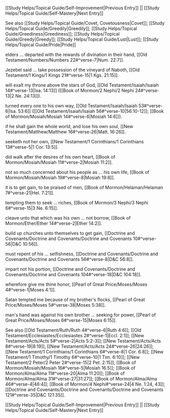 [[Study Helps/Topical Guide/Self-Improvement|Previous Entry]]  ||  [[Study Helps/Topical Guide/Self-Mastery|Next Entry]]

 See also [[Study Helps/Topical Guide/Covet, Covetousness|Covet]]; [[Study Helps/Topical Guide/Greedily|Greedily]]; [[Study Helps/Topical Guide/Greediness|Greediness]]; [[Study Helps/Topical Guide/Greedy|Greedy]]; [[Study Helps/Topical Guide/Lust|Lust]]; [[Study Helps/Topical Guide/Pride|Pride]]

 elders ... departed with the rewards of divination in their hand, [[Old Testament/Numbers/Numbers 22#^verse-7|Num. 22:7]].

 Jezebel said ... take possession of the vineyard of Naboth, [[Old Testament/1 Kings/1 Kings 21#^verse-15|1 Kgs. 21:15]].

 will exalt my throne above the stars of God, [[Old Testament/Isaiah/Isaiah 14#^verse-13|Isa. 14:13]] ([[Book of Mormon/2 Nephi/2 Nephi 24#^verse-13|2 Ne. 24:13]]).

 turned every one to his own way, [[Old Testament/Isaiah/Isaiah 53#^verse-6|Isa. 53:6]] ([[Old Testament/Isaiah/Isaiah 56#^verse-10|56:10-12]]; [[Book of Mormon/Mosiah/Mosiah 14#^verse-6|Mosiah 14:6]]).

 if he shall gain the whole world, and lose his own soul, [[New Testament/Matthew/Matthew 16#^verse-26|Matt. 16:26]].

 seeketh not her own, [[New Testament/1 Corinthians/1 Corinthians 13#^verse-5|1 Cor. 13:5]].

 did walk after the desires of his own heart, [[Book of Mormon/Mosiah/Mosiah 11#^verse-2|Mosiah 11:2]].

 not so much concerned about his people as ... his own life, [[Book of Mormon/Mosiah/Mosiah 19#^verse-8|Mosiah 19:8]].

 it is to get gain, to be praised of men, [[Book of Mormon/Helaman/Helaman 7#^verse-21|Hel. 7:21]].

 tempting them to seek ... riches, [[Book of Mormon/3 Nephi/3 Nephi 6#^verse-15|3 Ne. 6:15]].

 cleave unto that which was his own ... not borrow, [[Book of Mormon/Ether/Ether 14#^verse-2|Ether 14:2]].

 build up churches unto themselves to get gain, [[Doctrine and Covenants/Doctrine and Covenants/Doctrine and Covenants 10#^verse-56|D&C 10:56]].

 must repent of his ... selfishness, [[Doctrine and Covenants/Doctrine and Covenants/Doctrine and Covenants 56#^verse-8|D&C 56:8]].

 impart not his portion, [[Doctrine and Covenants/Doctrine and Covenants/Doctrine and Covenants 104#^verse-18|D&C 104:18]].

 wherefore give me thine honor, [[Pearl of Great Price/Moses/Moses 4#^verse-1|Moses 4:1]].

 Satan tempted me because of my brother's flocks, [[Pearl of Great Price/Moses/Moses 5#^verse-38|Moses 5:38]].

 man's hand was against his own brother ... seeking for power, [[Pearl of Great Price/Moses/Moses 6#^verse-15|Moses 6:15]].

 See also [[Old Testament/Ruth/Ruth 4#^verse-6|Ruth 4:6]]; [[Old Testament/Ecclesiastes/Ecclesiastes 2#^verse-1|Eccl. 2:1]]; [[New Testament/Acts/Acts 5#^verse-2|Acts 5:2-3]]; [[New Testament/Acts/Acts 8#^verse-19|8:19]]; [[New Testament/Acts/Acts 24#^verse-26|24:26]]; [[New Testament/1 Corinthians/1 Corinthians 6#^verse-8|1 Cor. 6:8]]; [[New Testament/1 Timothy/1 Timothy 6#^verse-10|1 Tim. 6:10]]; [[New Testament/2 Peter/2 Peter 2#^verse-15|2 Pet. 2:15]]; [[Book of Mormon/Mosiah/Mosiah 16#^verse-5|Mosiah 16:5]]; [[Book of Mormon/Alma/Alma 11#^verse-20|Alma 11:20]]; [[Book of Mormon/Alma/Alma 31#^verse-27|31:27]]; [[Book of Mormon/Alma/Alma 46#^verse-4|46:4]]; [[Book of Mormon/4 Nephi#^verse-24|4 Ne. 1:24, 43]]; [[Doctrine and Covenants/Doctrine and Covenants/Doctrine and Covenants 121#^verse-35|D&C 121:35]].

[[Study Helps/Topical Guide/Self-Improvement|Previous Entry]]  ||  [[Study Helps/Topical Guide/Self-Mastery|Next Entry]]
